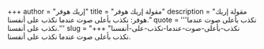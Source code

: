 +++
author = "إريك هوفر"
title = "مقولة إريك هوفر"
description = "مقولة إريك هوفر: نكذب بأعلى صوت عندما نكذب على أنفسنا."
quote = '''نكذب بأعلى صوت عندما نكذب على أنفسنا.''' 
slug = "نكذب-بأعلى-صوت-عندما-نكذب-على-أنفسنا"
+++
نكذب بأعلى صوت عندما نكذب على أنفسنا.
